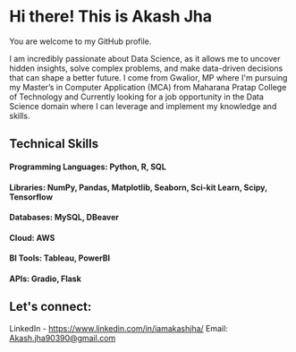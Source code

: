
# Hi there! This is Akash Jha

You are welcome to my GitHub profile. 

I am incredibly passionate about Data Science, as it allows me to uncover hidden insights, solve complex problems, and make data-driven decisions that can shape a better future. I come from Gwalior, MP where I'm pursuing my Master’s in Computer Application (MCA) from Maharana Pratap College of Technology and Currently looking for a job opportunity in the Data Science domain where I can leverage and implement my knowledge and skills.




## Technical Skills
#### Programming Languages: Python, R, SQL
#### Libraries: NumPy, Pandas, Matplotlib, Seaborn, Sci-kit Learn, Scipy, Tensorflow
#### Databases: MySQL, DBeaver
#### Cloud: AWS
#### BI Tools: Tableau, PowerBI
#### APIs: Gradio, Flask




## Let's connect:
LinkedIn - https://www.linkedin.com/in/iamakashjha/
Email: Akash.jha90390@gmail.com
